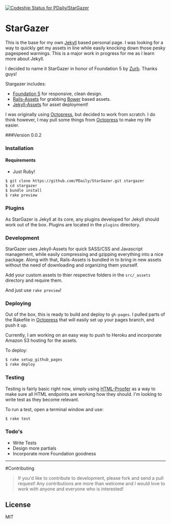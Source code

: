 [ ![Codeship Status for PDaily/StarGazer](https://codeship.com/projects/5b471250-53fa-0132-107b-42ab35009c21/status)](https://codeship.com/projects/49079)

# StarGazer

This is the base for my own [Jekyll] based personal page. I was looking for a way to quickly get my assets in line while easily knocking down those pesky pagespeed warnings.
This is a major work in progress for me as I learn more about Jekyll.

I decided to name it StarGazer in honor of Foundation 5 by [Zurb]. Thanks guys!

Stargazer includes:

  - [Foundation 5] for responsive, clean design.
  - [Rails-Assets] for grabbing [Bower] based assets.
  - [Jekyll-Assets] for asset deployment!


I was originally using [Octopress], but decided to work from scratch. I do think however, I may pull some things from [Octopress] to make my life easier.

###Version
0.0.2

### Installation

#### Requirements
  - Just Ruby!

```sh
$ git clone https://github.com/PDaily/StarGazer.git stargazer
$ cd stargazer
$ bundle install
$ rake preview
```

### Plugins

As StarGazer is Jekyll at its core, any plugins developed for Jekyll should work out of the box. Plugins are located in the `plugins` directory.

### Development

StarGazer uses Jekyll-Assets for quick SASS/CSS and Javascript management, while easily compressing and gzipping everything into a nice package.
Along with that, Rails-Assets is bundled in to bring in new assets without the need of downloading and organizing them yourself.

Add your custom assets to thier respective folders in the `src/_assets` directory and require them.

And just use `rake preview`!

### Deploying

Out of the box, this is ready to build and deploy to `gh-pages`. I pulled parts of the Rakefile in [Octopress] that will easily set up your pages branch, and push it up.

Currently, I am working on an easy way to push to Heroku and incorporate Amazon S3 hosting for the assets.

To deploy:

```sh
$ rake setup_github_pages
$ rake deploy
```

### Testing
Testing is fairly basic right now, simply using [HTML-Proofer] as a way to make sure all HTML endpoints are working how they should. I'm looking to write test as they become relevant.

To run a test, open a terminal window and use:

```sh
$ rake test
```
### Todo's

 - Write Tests
 - Design more partials
 - Incorporate more Foundation goodness

-------
#Contributing
>If you'd like to contribute to development, please fork and send a pull request! Any contributions are more than welcome and I would love to work with anyone and everyone who is interested!


License
----

MIT

[octopress]:http://octopress.org
[sass]:https://github.com/sass/sass
[Jekyll]:http://jekyllrb.com
[Zurb]:http://zurb.com
[Foundation 5]:http://foundation.zurb.com
[Rails-Assets]:https://rails-assets.org
[Bower]:http://bower.io
[Jekyll-Assets]:https://github.com/ixti/jekyll-assets
[html-proofer]:https://github.com/gjtorikian/html-proofer
